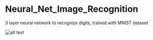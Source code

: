 # Neural_Net_Image_Recognition
3 layer neural network to recognize digits, trained with MNIST dataset


![alt text](https://raw.githubusercontent.com/username/projectname/branch/path/to/img.png)
